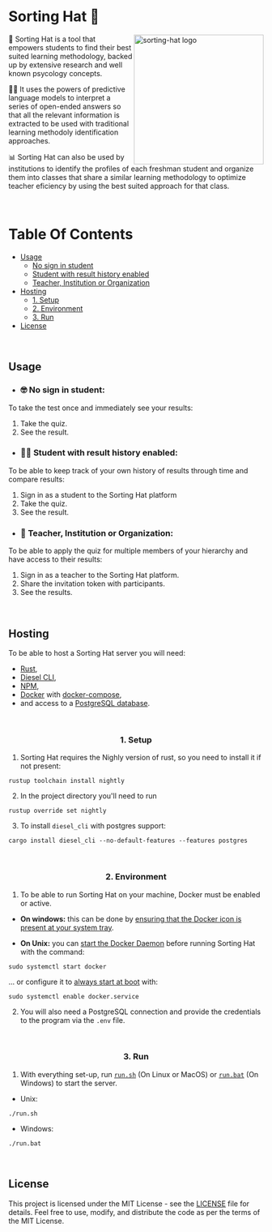 # Sorting Hat 🎩

<img align="right" width="256"  src="https://i.imgur.com/SGa9kKy.png" alt="sorting-hat logo"/>

🔰 Sorting Hat is a tool that empowers students to find their best suited learning methodology, backed up by extensive research and well known psycology concepts.

🧑‍💻 It uses the powers of predictive language models to interpret a series of open-ended answers so that all the relevant information is extracted to be used with traditional learning methodoly identification approaches.

📊 Sorting Hat can also be used by institutions to identify the profiles of each freshman student and organize them into classes that share a similar learning methodology to optimize teacher eficiency by using the best suited approach for that class.

<br>

# Table Of Contents
  * [Usage](#usage)
    * [No sign in student](#-no-sign-in-student)
    * [Student with result history enabled](#-student-with-result-history-enabled)
    * [Teacher, Institution or Organization](#-teacher,-Institution-or-Organization)
  * [Hosting](#hosting)
    * [1. Setup](#1-setup)
    * [2. Environment](#2-environment)
    * [3. Run](#3-run)
  * [License](#license)


<br>

## Usage

* ### 🤓 No sign in student:
To take the test once and immediately see your results:
1. Take the quiz.
2. See the result.

* ### 🧑‍🎓 Student with result history enabled:
To be able to keep track of your own history of results through time and compare results:
1. Sign in as a student to the Sorting Hat platform
2. Take the quiz.
3. See the result.

* ### 👥 Teacher, Institution or Organization:
To be able to apply the quiz for multiple members of your hierarchy and have access to their results:
1. Sign in as a teacher to the Sorting Hat platform.
2. Share the invitation token with participants.
3. See the results.

<br>

## Hosting
To be able to host a Sorting Hat server you will need:
* [Rust](https://www.rust-lang.org/),
* [Diesel CLI](https://diesel.rs/guides/getting-started),
* [NPM](https://www.npmjs.com/),
* [Docker](https://www.docker.com/) with [docker-compose](https://docs.docker.com/compose/),
* and access to a [PostgreSQL database](https://www.postgresql.org/).

<br><h3 align="center">1. Setup</h3>

1. Sorting Hat requires the Nighly version of rust, so you need to install it if not present:
```command
rustup toolchain install nightly
```

2. In the project directory you'll need to run 
```command
rustup override set nightly
```

3. To install `diesel_cli` with postgres support:
```command
cargo install diesel_cli --no-default-features --features postgres
```

<br><h3 align="center">2. Environment</h3>

1. To be able to run Sorting Hat on your machine, Docker must be enabled or active.  

* **On windows:** this can be done by [ensuring that the Docker icon is present at your system tray](https://docs.docker.com/desktop/install/windows-install/#start-docker-desktop).

* **On Unix:** you can [start the Docker Daemon](https://docs.docker.com/config/daemon/start/) before running Sorting Hat with the command:

```command
sudo systemctl start docker
```

... or configure it to [always start at boot](https://docs.docker.com/engine/install/linux-postinstall/#configure-docker-to-start-on-boot-with-systemd) with:

```command
sudo systemctl enable docker.service
```

2. You will also need a PostgreSQL connection and provide the credentials to the program via the `.env` file.

<br><h3 align="center">3. Run</h3>

1. With everything set-up, run [`run.sh`](run.sh) (On Linux or MacOS) or [`run.bat`](run.bat) (On Windows) to start the server.
* Unix:
```command
./run.sh
```

* Windows:
```command
./run.bat
```

<br>

## License

This project is licensed under the MIT License - see the [LICENSE](LICENSE) file for details. Feel free to use, modify, and distribute the code as per the terms of the MIT License.


